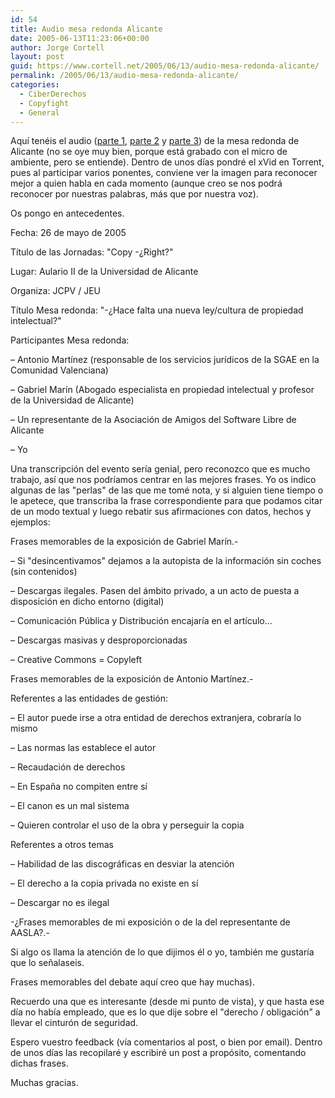 ```yaml
---
id: 54
title: Audio mesa redonda Alicante
date: 2005-06-13T11:23:06+00:00
author: Jorge Cortell
layout: post
guid: https://www.cortell.net/2005/06/13/audio-mesa-redonda-alicante/
permalink: /2005/06/13/audio-mesa-redonda-alicante/
categories:
  - CiberDerechos
  - Copyfight
  - General
---
```

Aquí­ tenéis el audio ([parte 1](https://www.cortell.net/wp-content/files/260505UAaudio/260505UA01.ogg), [parte 2](https://www.cortell.net/wp-content/files/260505UAaudio/260505UA02.ogg) y [parte 3](https://www.cortell.net/wp-content/files/260505UAaudio/260505UA03.ogg)) de la mesa redonda de Alicante (no se oye muy bien, porque está grabado con el micro de ambiente, pero se entiende). Dentro de unos dí­as pondré el xVid en Torrent, pues al participar varios ponentes, conviene ver la imagen para reconocer mejor a quien habla en cada momento (aunque creo se nos podrá reconocer por nuestras palabras, más que por nuestra voz).

Os pongo en antecedentes.

Fecha: 26 de mayo de 2005
  
Tí­tulo de las Jornadas: "Copy -¿Right?"
  
Lugar: Aulario II de la Universidad de Alicante
  
Organiza: JCPV / JEU
  
Tí­tulo Mesa redonda: "-¿Hace falta una nueva ley/cultura de propiedad intelectual?"
  
Participantes Mesa redonda:
  
– Antonio Martí­nez (responsable de los servicios jurí­dicos de la SGAE en la Comunidad Valenciana)
  
– Gabriel Marí­n (Abogado especialista en propiedad intelectual y profesor de la Universidad de Alicante)
  
– Un representante de la Asociación de Amigos del Software Libre de Alicante
  
– Yo

Una transcripción del evento serí­a genial, pero reconozco que es mucho trabajo, así­ que nos podrí­amos centrar en las mejores frases. Yo os indico algunas de las "perlas" de las que me tomé nota, y si alguien tiene tiempo o le apetece, que transcriba la frase correspondiente para que podamos citar de un modo textual y luego rebatir sus afirmaciones con datos, hechos y ejemplos:

Frases memorables de la exposición de Gabriel Marí­n.-

– Si "desincentivamos" dejamos a la autopista de la información sin coches (sin contenidos)
  
– Descargas ilegales. Pasen del ámbito privado, a un acto de puesta a disposición en dicho entorno (digital)
  
– Comunicación Pública y Distribución encajarí­a en el artí­culo...
  
– Descargas masivas y desproporcionadas
  
– Creative Commons = Copyleft

Frases memorables de la exposición de Antonio Martí­nez.-

Referentes a las entidades de gestión:
  
– El autor puede irse a otra entidad de derechos extranjera, cobrarí­a lo mismo
  
– Las normas las establece el autor
  
– Recaudación de derechos
  
– En España no compiten entre sí­
  
– El canon es un mal sistema
  
– Quieren controlar el uso de la obra y perseguir la copia

Referentes a otros temas
  
– Habilidad de las discográficas en desviar la atención
  
– El derecho a la copia privada no existe en sí­
  
– Descargar no es ilegal

-¿Frases memorables de mi exposición o de la del representante de AASLA?.-
  
Si algo os llama la atención de lo que dijimos él o yo, también me gustarí­a que lo señalaseis.

Frases memorables del debate aquí­ creo que hay muchas).

Recuerdo una que es interesante (desde mi punto de vista), y que hasta ese dí­a no habí­a empleado, que es lo que dije sobre el "derecho / obligación" a llevar el cinturón de seguridad.

Espero vuestro feedback (ví­a comentarios al post, o bien por email). Dentro de unos dí­as las recopilaré y escribiré un post a propósito, comentando dichas frases.

Muchas gracias.